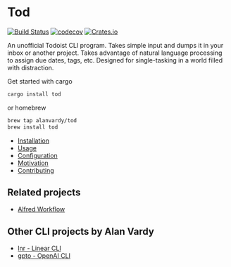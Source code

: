 # Tod

[![Build Status](https://github.com/alanvardy/tod/workflows/ci/badge.svg)](https://github.com/alanvardy/tod) [![codecov](https://codecov.io/gh/alanvardy/tod/branch/main/graph/badge.svg?token=9FBJK1SU0K)](https://codecov.io/gh/alanvardy/tod) [![Crates.io](https://img.shields.io/crates/v/tod.svg)](https://crates.io/crates/tod)

An unofficial Todoist CLI program. Takes simple input and dumps it in your inbox or another project. Takes advantage of natural language processing to assign due dates, tags, etc. Designed for single-tasking in a world filled with distraction.

Get started with cargo

```bash
cargo install tod
```

or homebrew

```bash
brew tap alanvardy/tod
brew install tod
```

- [Installation](/docs/installation.md)
- [Usage](/docs/usage.md)
- [Configuration](/docs/configuration.md)
- [Motivation](/docs/motivation.md)
- [Contributing](/docs/contributing.md)

## Related projects

- [Alfred Workflow](https://github.com/stacksjb/AlfredTodWorkflow)

## Other CLI projects by Alan Vardy

- [lnr - Linear CLI](https://github.com/alanvardy/lnr)
- [gpto - OpenAI CLI](https://github.com/alanvardy/gpto)
